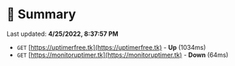 # 📖 Summary
Last updated: **4/25/2022, 8:37:57 PM**

- `GET` [https://uptimerfree.tk](https://uptimerfree.tk) - **Up** (1034ms)
- `GET` [https://monitoruptimer.tk](https://monitoruptimer.tk) - **Down** (64ms)
